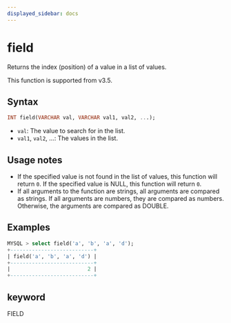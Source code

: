 ```yaml
---
displayed_sidebar: docs
---
```


# field

Returns the index (position) of a value in a list of values.

This function is supported from v3.5.

## Syntax

```sql
INT field(VARCHAR val, VARCHAR val1, val2, ...);
```

- `val`: The value to search for in the list.
- `val1`, `val2`, ...: The values in the list.

## Usage notes

- If the specified value is not found in the list of values, this function will return `0`. If the specified value is NULL, this function will return `0`.
- If all arguments to the function are strings, all arguments are compared as strings. If all arguments are numbers, they are compared as numbers. Otherwise, the arguments are compared as DOUBLE.

## Examples

```sql
MYSQL > select field('a', 'b', 'a', 'd');
+---------------------------+
| field('a', 'b', 'a', 'd') |
+---------------------------+
|                         2 |
+---------------------------+
```

## keyword

FIELD
